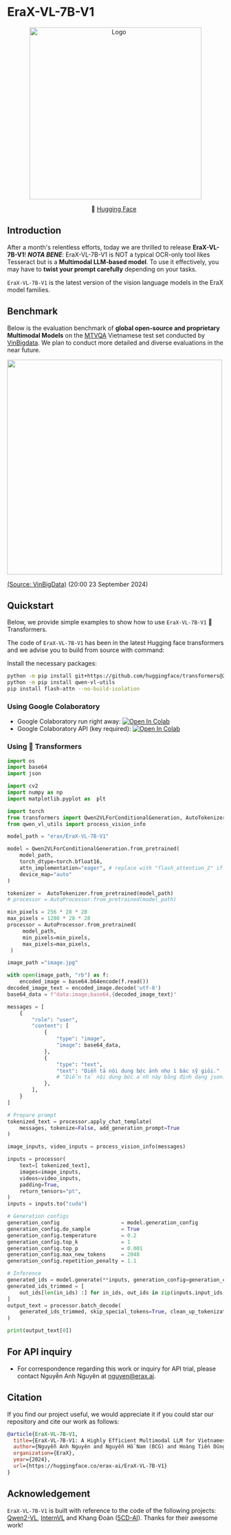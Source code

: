# EraX-VL-7B-V1
<p align="center">
  <img src="https://cdn-uploads.huggingface.co/production/uploads/66e93d483745423cbb14c5ff/fNxjr3en_onzbOv0sghpE.jpeg" alt="Logo" width="400"/>
</p>

<p align="center">
        🤗 <a href="https://huggingface.co/erax/EraX-VL-7B-V1">Hugging Face</a>&nbsp&nbsp </a>
<br>
</p>

## Introduction

After a month's relentless efforts, today we are thrilled to release **EraX-VL-7B-V1**! 
***NOTA BENE***: EraX-VL-7B-V1 is NOT a typical OCR-only tool likes Tesseract but is a **Multimodal LLM-based model**. To use it effectively, you may have to **twist your prompt carefully** depending on your tasks.

`EraX-VL-7B-V1` is the latest version of the vision language models in the EraX model families. 

## Benchmark
Below is the evaluation benchmark of **global open-source and proprietary Multimodal Models** on the [MTVQA](https://huggingface.co/datasets/ByteDance/MTVQA) Vietnamese test set conducted by [VinBigdata](https://www.linkedin.com/feed/update/urn:li:activity:7243887708966641664/). We plan to conduct more detailed and diverse evaluations in the near future.
<div align="left">
  <img src="https://cdn-uploads.huggingface.co/production/uploads/66e93d483745423cbb14c5ff/-OYkSDVyAcAcLLgO2N5XT.jpeg" width="500"/>
  
  <a href="https://www.linkedin.com/feed/update/urn:li:activity:7243887708966641664/" target="_blank"> (Source: VinBigData)</a>
  (20:00 23 September 2024)
  <br>
</div>

## Quickstart
Below, we provide simple examples to show how to use `EraX-VL-7B-V1` 🤗 Transformers.

The code of `EraX-VL-7B-V1` has been in the latest Hugging face transformers and we advise you to build from source with command:

Install the necessary packages:
```bash
python -m pip install git+https://github.com/huggingface/transformers@21fac7abba2a37fae86106f87fcf9974fd1e3830 accelerate
python -m pip install qwen-vl-utils
pip install flash-attn --no-build-isolation
```
### Using Google Colaboratory
* Google Colaboratory run right away: [![Open In Colab](https://colab.research.google.com/assets/colab-badge.svg)](https://colab.research.google.com/drive/1CnSxtWDLG48-NQh7wk9_z8WI7J4OY_Ci?usp=sharing)
* Google Colaboratory API (key required): [![Open In Colab](https://colab.research.google.com/assets/colab-badge.svg)](https://colab.research.google.com/drive/179ZzegjBmuvr-5QfJfJzbVOzRTgD0K_r?usp=sharing)

### Using 🤗 Transformers

```python
import os
import base64
import json

import cv2
import numpy as np
import matplotlib.pyplot as  plt

import torch
from transformers import Qwen2VLForConditionalGeneration, AutoTokenizer, AutoProcessor
from qwen_vl_utils import process_vision_info

model_path = "erax/EraX-VL-7B-V1"

model = Qwen2VLForConditionalGeneration.from_pretrained(
    model_path,
    torch_dtype=torch.bfloat16,
    attn_implementation="eager", # replace with "flash_attention_2" if your GPU is Ampere architecture
    device_map="auto"
)

tokenizer =  AutoTokenizer.from_pretrained(model_path)
# processor = AutoProcessor.from_pretrained(model_path)

min_pixels = 256 * 28 * 28
max_pixels = 1280 * 28 * 28
processor = AutoProcessor.from_pretrained(
     model_path,
     min_pixels=min_pixels,
     max_pixels=max_pixels,
 )

image_path ="image.jpg"

with open(image_path, "rb") as f:
    encoded_image = base64.b64encode(f.read())
decoded_image_text = encoded_image.decode('utf-8')
base64_data = f"data:image;base64,{decoded_image_text}"

messages = [
    {
        "role": "user",
        "content": [
            {
                "type": "image",
                "image": base64_data,
            },
            {
                "type": "text",
                "text": "Diễn tả nội dung bức ảnh như 1 bác sỹ giỏi."
                # "Diễn tả nội dung bức ảnh này bằng định dạng json."
            },
        ],
    }
]

# Prepare prompt
tokenized_text = processor.apply_chat_template(
    messages, tokenize=False, add_generation_prompt=True
)

image_inputs, video_inputs = process_vision_info(messages)

inputs = processor(
    text=[ tokenized_text],
    images=image_inputs,
    videos=video_inputs,
    padding=True,
    return_tensors="pt",
)
inputs = inputs.to("cuda")

# Generation configs
generation_config                    = model.generation_config
generation_config.do_sample          = True
generation_config.temperature        = 0.2
generation_config.top_k              = 1
generation_config.top_p              = 0.001
generation_config.max_new_tokens     = 2048
generation_config.repetition_penalty = 1.1

# Inference
generated_ids = model.generate(**inputs, generation_config=generation_config)
generated_ids_trimmed = [
    out_ids[len(in_ids) :] for in_ids, out_ids in zip(inputs.input_ids, generated_ids)
]
output_text = processor.batch_decode(
    generated_ids_trimmed, skip_special_tokens=True, clean_up_tokenization_spaces=False
)

print(output_text[0])
```

## For API inquiry
- For correspondence regarding this work or inquiry for API trial, please contact Nguyễn Anh Nguyên at [nguyen@erax.ai](nguyen@erax.ai).

## Citation
If you find our project useful, we would appreciate it if you could star our repository and cite our work as follows:
```BibTeX
@article{EraX-VL-7B-V1,
  title={EraX-VL-7B-V1: A Highly Efficient Multimodal LLM for Vietnamese, especially for medical forms and bills},
  author={Nguyễn Anh Nguyên and Nguyễn Hồ Nam (BCG) and Hoàng Tiến Dũng and Phạm Đình Thục and Phạm Huỳnh Nhật},
  organization={EraX},
  year={2024},
  url={https://huggingface.co/erax-ai/EraX-VL-7B-V1}
}
```
## Acknowledgement

`EraX-VL-7B-V1` is built with reference to the code of the following projects: [Qwen2-VL](https://github.com/QwenLM/Qwen2-VL), [InternVL](https://github.com/OpenGVLab/InternVL) and Khang Đoàn ([5CD-AI](https://huggingface.co/5CD-AI)). Thanks for their awesome work!
